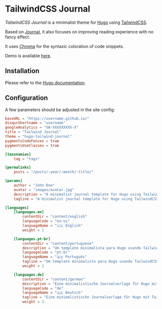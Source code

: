 # TailwindCSS Journal

_TailwindCSS Journal_ is a minimalist theme for [Hugo](https://gohugo.io) using [TailwindCSS](https://tailwindcss.com).

Based on [Journal](https://dashdashzako.github.io/hugo-journal-demo/), it also focuses on improving reading experience with no fancy effect.

It uses [Chroma](https://gohugo.io/content-management/syntax-highlighting/) for the syntaxic coloration of code snippets.

Demo is available [here](https://ianrodrigues.github.io/hugo-tailwind-journal-demo/).

## Installation

Please refer to the [Hugo documentation](https://gohugo.io/themes/installing/).

## Configuration

A few parameters should be adjusted in the site config:

```toml
baseURL = "https://username.github.io/"
disqusShortname = "username"
googleAnalytics = "UA-XXXXXXXXX-X"
title = "Tailwind Journal"
theme = "hugo-tailwind-journal"
pygmentsCodeFences = true
pygmentsUseClasses = true

[taxonomies]
    tag = "tags"

[permalinks]
    posts = "/posts/:year/:month/:title/"

[params]
    author = "John Doe"
    avatar = "images/avatar.jpg"
    description = "A minimalist journal template for Hugo using TailwindCSS."
    tagline = "A minimalist journal template for Hugo using TailwindCSS."

[languages]
    [languages.en]
        contentDir = "content/english"
        languageCode = "en-us"
        languageName = "🇺🇸 English"
        weight = 1

    [languages.pt-br]
        contentDir = "content/portuguese"
        description = "Um template minimalista para Hugo usando TailwindCSS."
        languageCode = "pt-br"
        languageName = "🇧🇷 Português"
        tagline = "Um template minimalista para Hugo usando TailwindCSS."
        weight = 2

    [languages.de]
        contentDir = "content/german"
        description = "Eine minimalistische Journalvorlage für Hugo mit TailwindCSS."
        languageCode = "de"
        languageName = "🇩🇪 Deutsch"
        tagline = "Eine minimalistische Journalvorlage für Hugo mit TailwindCSS."
        weight = 3
```
